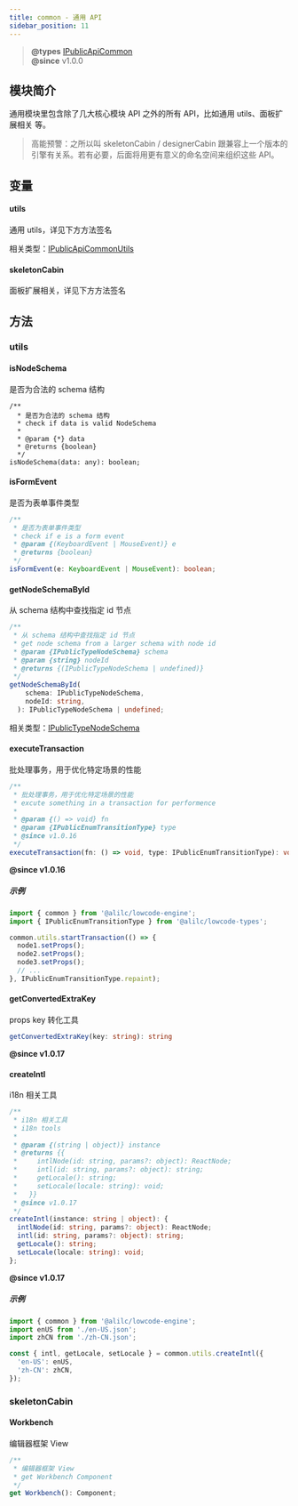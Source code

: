 ```yaml
---
title: common - 通用 API
sidebar_position: 11
---
```


> **@types** [IPublicApiCommon](https://github.com/alibaba/lowcode-engine/blob/main/packages/types/src/shell/api/common.ts)<br/>
> **@since** v1.0.0


## 模块简介
通用模块里包含除了几大核心模块 API 之外的所有 API，比如通用 utils、面板扩展相关 等。
> 高能预警：之所以叫 skeletonCabin / designerCabin 跟兼容上一个版本的引擎有关系。若有必要，后面将用更有意义的命名空间来组织这些 API。

## 变量
#### utils
通用 utils，详见下方方法签名

相关类型：[IPublicApiCommonUtils](https://github.com/alibaba/lowcode-engine/blob/main/packages/types/src/shell/api/common.ts)

#### skeletonCabin
面板扩展相关，详见下方方法签名

## 方法
### utils
#### isNodeSchema
是否为合法的 schema 结构

```typscript
/**
  * 是否为合法的 schema 结构
  * check if data is valid NodeSchema
  *
  * @param {*} data
  * @returns {boolean}
  */
isNodeSchema(data: any): boolean;
```

#### isFormEvent
是否为表单事件类型

```typescript
/**
 * 是否为表单事件类型
 * check if e is a form event
 * @param {(KeyboardEvent | MouseEvent)} e
 * @returns {boolean}
 */
isFormEvent(e: KeyboardEvent | MouseEvent): boolean;
```

#### getNodeSchemaById
从 schema 结构中查找指定 id 节点
```typescript
/**
 * 从 schema 结构中查找指定 id 节点
 * get node schema from a larger schema with node id
 * @param {IPublicTypeNodeSchema} schema
 * @param {string} nodeId
 * @returns {(IPublicTypeNodeSchema | undefined)}
 */
getNodeSchemaById(
    schema: IPublicTypeNodeSchema,
    nodeId: string,
  ): IPublicTypeNodeSchema | undefined;
```
相关类型：[IPublicTypeNodeSchema](https://github.com/alibaba/lowcode-engine/blob/main/packages/types/src/shell/type/node-schema.ts)

#### executeTransaction
批处理事务，用于优化特定场景的性能

```typescript
/**
 * 批处理事务，用于优化特定场景的性能
 * excute something in a transaction for performence
 *
 * @param {() => void} fn
 * @param {IPublicEnumTransitionType} type
 * @since v1.0.16
 */
executeTransaction(fn: () => void, type: IPublicEnumTransitionType): void;
```
**@since v1.0.16**

##### 示例
```typescript
import { common } from '@alilc/lowcode-engine';
import { IPublicEnumTransitionType } from '@alilc/lowcode-types';

common.utils.startTransaction(() => {
  node1.setProps();
  node2.setProps();
  node3.setProps();
  // ...
}, IPublicEnumTransitionType.repaint);
```

#### getConvertedExtraKey

props key 转化工具

```typescript
getConvertedExtraKey(key: string): string

```

**@since v1.0.17**

#### createIntl
i18n 相关工具
```typescript
/**
 * i18n 相关工具
 * i18n tools
 *
 * @param {(string | object)} instance
 * @returns {{
 *     intlNode(id: string, params?: object): ReactNode;
 *     intl(id: string, params?: object): string;
 *     getLocale(): string;
 *     setLocale(locale: string): void;
 *   }}
 * @since v1.0.17
 */
createIntl(instance: string | object): {
  intlNode(id: string, params?: object): ReactNode;
  intl(id: string, params?: object): string;
  getLocale(): string;
  setLocale(locale: string): void;
};
```

**@since v1.0.17**

##### 示例
```typescript
import { common } from '@alilc/lowcode-engine';
import enUS from './en-US.json';
import zhCN from './zh-CN.json';

const { intl, getLocale, setLocale } = common.utils.createIntl({
  'en-US': enUS,
  'zh-CN': zhCN,
});

```

### skeletonCabin
#### Workbench
编辑器框架 View

```typescript
/**
 * 编辑器框架 View
 * get Workbench Component
 */
get Workbench(): Component;
```
